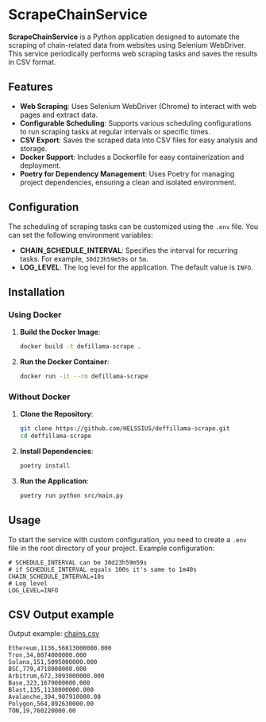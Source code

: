 # ScrapeChainService

**ScrapeChainService** is a Python application designed to automate the scraping of chain-related data from websites
using Selenium WebDriver. This service periodically performs web scraping tasks and saves the results in CSV format.

## Features

- **Web Scraping**: Uses Selenium WebDriver (Chrome) to interact with web pages and extract data.
- **Configurable Scheduling**: Supports various scheduling configurations to run scraping tasks at regular intervals or
  specific times.
- **CSV Export**: Saves the scraped data into CSV files for easy analysis and storage.
- **Docker Support**: Includes a Dockerfile for easy containerization and deployment.
- **Poetry for Dependency Management**: Uses Poetry for managing project dependencies, ensuring a clean and isolated
  environment.

## Configuration

The scheduling of scraping tasks can be customized using the `.env` file. You can set the following environment
variables:

- **CHAIN_SCHEDULE_INTERVAL**: Specifies the interval for recurring tasks. For example, `30d23h59m59s` or `5m`.
- **LOG_LEVEL**: The log level for the application. The default value is `INFO`.

## Installation

### Using Docker

1. **Build the Docker Image**:
   ```bash
   docker build -t defillama-scrape .
   ```

2. **Run the Docker Container**:
   ```bash
   docker run -it --rm defillama-scrape
   ```

### Without Docker

1. **Clone the Repository**:
   ```bash
   git clone https://github.com/HELSSIUS/deffillama-scrape.git
   cd deffillama-scrape
   ```

2. **Install Dependencies**:
   ```bash
   poetry install
   ```

3. **Run the Application**:
   ```bash
   poetry run python src/main.py
   ```

## Usage

To start the service with custom configuration, you need to create a `.env` file in the root directory of your project.
Example configuration:

```env
# SCHEDULE_INTERVAL can be 30d23h59m59s
# if SCHEDULE_INTERVAL equals 100s it's same to 1m40s
CHAIN_SCHEDULE_INTERVAL=10s
# Log level
LOG_LEVEL=INFO
```

## CSV Output example
Output example: [chains.csv](docs/chains.csv)

```csv
Ethereum,1136,56813000000.000
Tron,34,8074000000.000
Solana,151,5095000000.000
BSC,779,4718000000.000
Arbitrum,672,3093000000.000
Base,323,1679000000.000
Blast,135,1138000000.000
Avalanche,394,907910000.00
Polygon,564,892630000.00
TON,19,760220000.00
```

